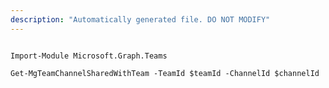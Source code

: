 ```yaml
---
description: "Automatically generated file. DO NOT MODIFY"
---
```


```powershellv1

Import-Module Microsoft.Graph.Teams

Get-MgTeamChannelSharedWithTeam -TeamId $teamId -ChannelId $channelId

```